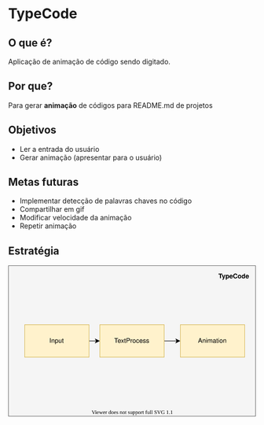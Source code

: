 # TypeCode

## O que é?
Aplicação de animação de código sendo digitado.

## Por que?
Para gerar **animação** de códigos para README.md de projetos

## Objetivos
- Ler a entrada do usuário
- Gerar animação (apresentar para o usuário)

## Metas futuras
- Implementar detecção de palavras chaves no código
- Compartilhar em gif 
- Modificar velocidade da animação 
- Repetir animação

## Estratégia
![Estratégia](./assets/Typecode.svg)